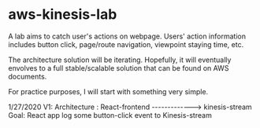 # aws-kinesis-lab

A lab aims to catch user's actions on webpage.
Users' action information includes button click, page/route navigation, viewpoint staying time, etc.


The architecture solution will be iterating.
Hopefully, it will eventually envolves to a full stable/scalable solution that can be found on AWS documents.

For practice purposes, I will start with something very simple.

1/27/2020
V1:
Architecture : React-frontend   ------------->   kinesis-stream
Goal: React app log some button-click event to Kinesis-stream


